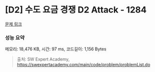 # [D2] 수도 요금 경쟁 D2 Attack - 1284 

[문제 링크](https://swexpertacademy.com/main/code/problem/problemDetail.do?contestProbId=AV189xUaI8UCFAZN) 

### 성능 요약

메모리: 18,476 KB, 시간: 97 ms, 코드길이: 1,156 Bytes



> 출처: SW Expert Academy, https://swexpertacademy.com/main/code/problem/problemList.do